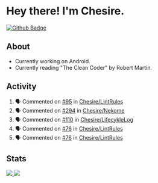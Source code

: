 # Hey there! I'm Chesire.

[![Github Badge](https://img.shields.io/badge/-Github-000?style=flat-square&logo=Github&logoColor=white&link=https://github.com/chesire)](https://github.com/chesire)

## About
<!-- Uses https://github.com/Chesire/natemoo-re -->
* Currently working on Android.
* Currently reading "The Clean Coder" by Robert Martin.
<!--
* Currently listening to: 
<a href="https://natemoo-re-iirbxe7wf.vercel.app/now-playing?open">
    <img src="https://natemoo-re-iirbxe7wf.vercel.app/now-playing" width="256" height="64" alt="Now Playing">
</a>  
-->

## Activity
<!-- Uses https://github.com/jamesgeorge007/github-activity-readme -->
<!--START_SECTION:activity-->
1. 🗣 Commented on [#95](https://github.com//Chesire/LintRules/issues/95) in [Chesire/LintRules](https://github.com//Chesire/LintRules)
2. 🗣 Commented on [#294](https://github.com//Chesire/Nekome/issues/294) in [Chesire/Nekome](https://github.com//Chesire/Nekome)
3. 🗣 Commented on [#110](https://github.com//Chesire/LifecykleLog/issues/110) in [Chesire/LifecykleLog](https://github.com//Chesire/LifecykleLog)
4. 🗣 Commented on [#76](https://github.com//Chesire/LintRules/issues/76) in [Chesire/LintRules](https://github.com//Chesire/LintRules)
5. 🗣 Commented on [#76](https://github.com//Chesire/LintRules/issues/76) in [Chesire/LintRules](https://github.com//Chesire/LintRules)
<!--END_SECTION:activity-->

## Stats
<a href="https://github-readme-stats.vercel.app/api/top-langs/?username=chesire&theme=tokyonight">
    <img src="https://github-readme-stats.vercel.app/api/top-langs/?username=chesire&layout=compact&theme=tokyonight" >
</a>
<a href="https://github-readme-stats.vercel.app/api?username=chesire&show_icons=true&theme=tokyonight">
    <img src="https://github-readme-stats.vercel.app/api?username=chesire&show_icons=true&theme=tokyonight" >
</a>  
